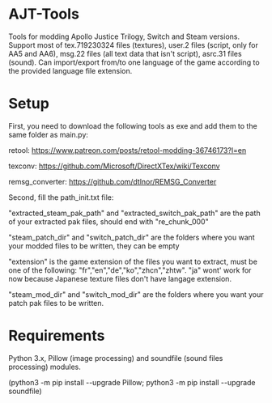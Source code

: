 # AJT-Tools

Tools for modding Apollo Justice Trilogy, Switch and Steam versions. Support most of tex.719230324 files (textures), user.2 files (script, only for AA5 and AA6), msg.22 files (all text data that isn't script), asrc.31 files (sound). Can import/export from/to one language of the game according to the provided language file extension.

# Setup

First, you need to download the following tools as exe and add them to the same folder as main.py:

retool: https://www.patreon.com/posts/retool-modding-36746173?l=en

texconv: https://github.com/Microsoft/DirectXTex/wiki/Texconv

remsg_converter: https://github.com/dtlnor/REMSG_Converter

Second, fill the path_init.txt file:

"extracted_steam_pak_path" and "extracted_switch_pak_path" are the path of your extracted pak files, should end with "re_chunk_000"

"steam_patch_dir" and "switch_patch_dir" are the folders where you want your modded files to be written, they can be empty

"extension" is the game extension of the files you want to extract, must be one of the following: "fr","en","de","ko","zhcn","zhtw". "ja" wont' work for now because Japanese texture files don't have langage extension.

"steam_mod_dir" and "switch_mod_dir" are the folders where you want your patch pak files to be written. 

# Requirements

Python 3.x, Pillow (image processing) and soundfile (sound files processing) modules. 

(python3 -m pip install --upgrade Pillow; python3 -m pip install --upgrade soundfile)
